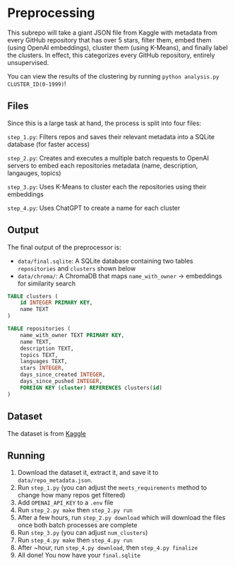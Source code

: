 # Preprocessing

This subrepo will take a giant JSON file from Kaggle with metadata from
every GitHub repository that has over 5 stars, filter them, embed them
(using OpenAI embeddings), cluster them (using K-Means), and finally
label the clusters. In effect, this categorizes every GitHub repository,
entirely unsupervised.

You can view the results of the clustering by running `python analysis.py CLUSTER_ID(0-1999)`!

## Files
Since this is a large task at hand, the process is split into four files:

`step_1.py`: Filters repos and saves their relevant metadata into a SQLite database (for faster access)

`step_2.py`: Creates and executes a multiple batch requests to OpenAI servers to embed each repositories metadata (name, description, langauges, topics)

`step_3.py`: Uses K-Means to cluster each the repositories using their embeddings

`step_4.py`: Uses ChatGPT to create a name for each cluster

## Output
The final output of the preprocessor is:
 - `data/final.sqlite`: A SQLite database containing two tables `repositories` and `clusters` shown below
 - `data/chroma/`: A ChromaDB that maps `name_with_owner` -> embeddings for similarity search

```sql
TABLE clusters (
    id INTEGER PRIMARY KEY,
    name TEXT
)

TABLE repositories (
    name_with_owner TEXT PRIMARY KEY,
    name TEXT,
    description TEXT,
    topics TEXT,
    languages TEXT,
    stars INTEGER,
    days_since_created INTEGER,
    days_since_pushed INTEGER,
    FOREIGN KEY (cluster) REFERENCES clusters(id)
)
```

## Dataset
The dataset is from [Kaggle](https://www.kaggle.com/datasets/pelmers/github-repository-metadata-with-5-stars)

## Running
1. Download the dataset it, extract it, and save it to `data/repo_metadata.json`.
2. Run `step_1.py` (you can adjust the `meets_requirements` method to change how many repos get filtered)
3. Add `OPENAI_API_KEY` to a `.env` file
4. Run `step_2.py make` then `step_2.py run`
5. After a few hours, run `step_2.py download` which will download the files once both batch processes are complete
6. Run `step_3.py` (you can adjust `num_clusters`)
7. Run `step_4.py make` then `step_4.py run`
8. After ~hour, run `step_4.py download`, then `step_4.py finalize`
9. All done! You now have your `final.sqlite`

